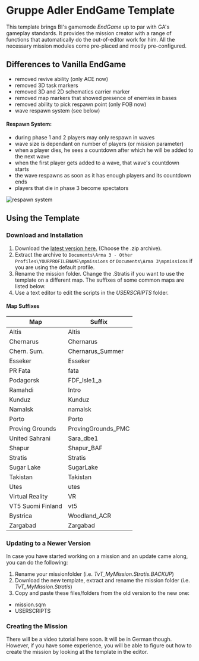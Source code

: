 # Gruppe Adler EndGame Template

This template brings BI's gamemode *EndGame* up to par with GA's gameplay standards. 
It provides the mission creator with a range of functions that automatically do the out-of-editor work for him. All the necessary mission modules come pre-placed and mostly pre-configured.

## Differences to Vanilla EndGame
* removed revive ability (only ACE now)
* removed 3D task markers
* removed 3D and 2D schematics carrier marker
* removed map markers that showed presence of enemies in bases
* removed ability to pick respawn point (only FOB now)
* wave respawn system (see below)

#### Respawn System:  
* during phase 1 and 2 players may only respawn in waves
* wave size is dependant on number of players (or mission parameter)
* when a player dies, he sees a countdown after which he will be added to the next wave
* when the first player gets added to a wave, that wave's countdown starts
* the wave respawns as soon as it has enough players and its countdown ends
* players that die in phase 3 become spectators
 
![respawn system](http://i.imgur.com/XEFHgbZ.png)

## Using the Template

### Download and Installation
1. Download the [latest version here.](https://github.com/gruppe-adler/TvT_EndGame_Template.Stratis/releases) (Choose the .zip archive).  
2. Extract the archive to `Documents\Arma 3 - Other Profiles\YOURPROFILENAME\mpmissions` or `Documents\Arma 3\mpmissions` if you are using the default profile.
3. Rename the mission folder. Change the .Stratis if you want to use the template on a different map. The suffixes of some common maps are listed below.
4. Use a text editor to edit the scripts in the *USERSCRIPTS* folder.


#### Map Suffixes
| Map               | Suffix             | 
|-------------------|--------------------| 
| Altis             | Altis              | 
| Chernarus         | Chernarus          | 
| Chern. Sum.       | Chernarus_Summer   | 
| Esseker           | Esseker            | 
| PR Fata           | fata               | 
| Podagorsk         | FDF_Isle1_a        | 
| Ramahdi           | Intro              | 
| Kunduz            | Kunduz             | 
| Namalsk           | namalsk            | 
| Porto             | Porto              | 
| Proving Grounds   | ProvingGrounds_PMC | 
| United Sahrani    | Sara_dbe1          | 
| Shapur            | Shapur_BAF         | 
| Stratis           | Stratis            | 
| Sugar Lake        | SugarLake          | 
| Takistan          | Takistan           | 
| Utes              | utes               | 
| Virtual Reality   | VR                 | 
| VT5 Suomi Finland | vt5                | 
| Bystrica          | Woodland_ACR       | 
| Zargabad          | Zargabad           | 


### Updating to a Newer Version
In case you have started working on a mission and an update came along, you can do the following:  

1. Rename your missionfolder (i.e. *TvT_MyMission.Stratis.BACKUP*)
2. Download the new template, extract and rename the mission folder (i.e. *TvT_MyMission.Stratis*)
3. Copy and paste these files/folders from the old version to the new one:
  * mission.sqm
  * USERSCRIPTS
  
### Creating the Mission
There will be a video tutorial here soon. It will be in German though. However, if you have some experience, you will be able to figure out how to create the mission by looking at the template in the editor.
